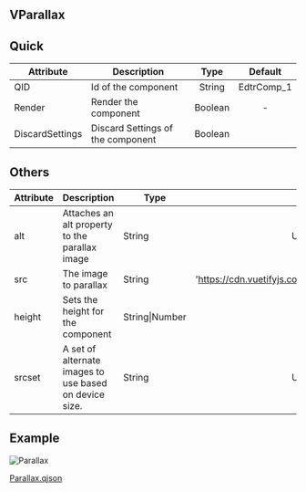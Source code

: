 ## VParallax

## Quick

| Attribute       | Description                       |  Type   |  Default   |
| --------------- | --------------------------------- | :-----: | :--------: |
| QID             | Id of the component               | String  | EdtrComp_1 |
| Render          | Render the component              | Boolean |     -      |
| DiscardSettings | Discard Settings of the component | Boolean |            |

## Others

| Attribute | Description                                            | Type           |                         Default                          |
| --------- | ------------------------------------------------------ | -------------- | :------------------------------------------------------: |
| alt       | Attaches an alt property to the parallax image         | String         |                        Undefined                         |
| src       | The image to parallax                                  | String         | 'https://cdn.vuetifyjs.com/images/parallax/material.jpg' |
| height    | Sets the height for the component                      | String\|Number |                           500                            |
| srcset    | A set of alternate images to use based on device size. | String         |                        Undefined                         |

## Example



![Parallax](https://cdn.softtech.com.tr/ngsp-quick/nemo/dev/mdImages/VParallax/Parallax.png)


[Parallax.qjson](https://cdn.softtech.com.tr/ngsp-quick/nemo/dev/mdScripts/VParallax/Parallax.qjson)
